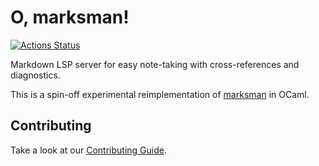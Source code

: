 # O, marksman!

[![Actions Status](https://github.com/artempyanykh/marksman/workflows/CI/badge.svg)](https://github.com/artempyanykh/omarksman/actions)

Markdown LSP server for easy note-taking with cross-references and diagnostics.

This is a spin-off experimental reimplementation of [marksman](https://github.com/artempyanykh/marksman) in OCaml.

## Contributing

Take a look at our [Contributing Guide](CONTRIBUTING.md).
